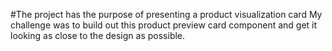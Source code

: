 #The project has the purpose of presenting a product visualization card
My challenge was to build out this product preview card component and get it looking as close to the design as possible.



